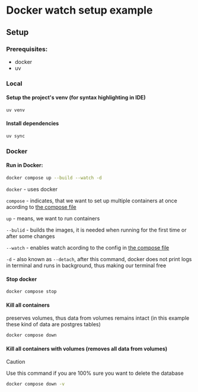 # Docker watch setup example

## Setup

### Prerequisites:
- docker
- uv

### Local

#### Setup the project's venv (for syntax highlighting in IDE)
```sh
uv venv
```

#### Install dependencies
```sh
uv sync
```

### Docker

#### Run in Docker:
```sh
docker compose up --build --watch -d
```
`docker` - uses docker

`compose` - indicates, that we want to set up multiple containers at once acording to [the compose file](docker-compose.yml)

`up` - means, we want to run containers

`--bulid` - builds the images, it is needed when running for the first time or after some changes

`--watch` - enables watch acording to the config in [the compose file](docker-compose.yml)

`-d` - also known as `--detach`, after this command, docker does not print logs in terminal and runs in background, thus making our terminal free

#### Stop docker
```sh
docker compose stop
```

#### Kill all containers 
preserves volumes, thus data from volumes remains intact (in this example these kind of data are postgres tables)
```sh
docker compose down
```

#### Kill all containers with volumes (removes all data from volumes)

> [!CAUTION]
> Use this command if you are 100% sure you want to delete the database

```sh
docker compose down -v
```
